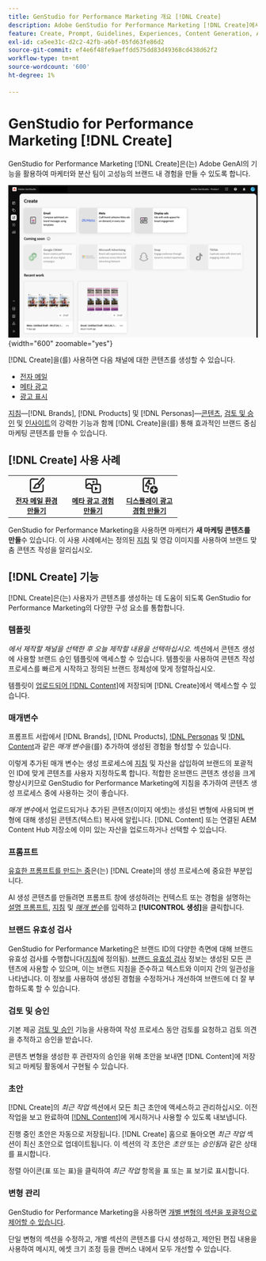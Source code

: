 ```yaml
---
title: GenStudio for Performance Marketing 개요 [!DNL Create]
description: Adobe GenStudio for Performance Marketing [!DNL Create]에서 생성 AI를 사용하여 고성능의 브랜드 내 콘텐츠를 빠르게 생성합니다.
feature: Create, Prompt, Guidelines, Experiences, Content Generation, Approval
exl-id: ca5ee31c-d2c2-42fb-a6bf-05fd63fe86d2
source-git-commit: ef4e6f48fe9aeffdd575dd83d49368cd438d62f2
workflow-type: tm+mt
source-wordcount: '600'
ht-degree: 1%

---
```


# GenStudio for Performance Marketing [!DNL Create]

GenStudio for Performance Marketing [!DNL Create]은(는) Adobe GenAI의 기능을 활용하여 마케터와 분산 팀이 고성능의 브랜드 내 경험을 만들 수 있도록 합니다.

![대시보드 만들기](/help/assets/create.png){width="600" zoomable="yes"}

[!DNL Create]을(를) 사용하면 다음 채널에 대한 콘텐츠를 생성할 수 있습니다.

* [전자 메일](email-experiences.md)
* [메타 광고](meta-experiences.md)
* [광고 표시](display-ad-experiences.md)

[지침](/help/user-guide/guidelines/overview.md)—[!DNL Brands], [!DNL Products] 및 [!DNL Personas]—[콘텐츠](/help/user-guide/content/overview.md), [검토 및 승인](/help/user-guide/approvals/overview.md) 및 [인사이트](/help/user-guide/insights/overview.md)의 강력한 기능과 함께 [!DNL Create]을(를) 통해 효과적인 브랜드 중심 마케팅 콘텐츠를 만들 수 있습니다.

## [!DNL Create] 사용 사례

<table style="table-layout:fixed">
<tr style="border: 0;">
   <td align="center" valign="top" width="100">
      <a href="/help/user-guide/create/create-email-experience.md">
      <img alt="새 콘텐츠 만들기" src="../../assets/icons/icon-create.svg" width="35">
      </a>
      <div>
         <a href="/help/user-guide/create/create-email-experience.md">
         <strong>전자 메일 환경 만들기</strong>
         </a>
      </div>
   </td>
   <td align="center" valign="top" width="100">
      <a href="/help/user-guide/create/create-meta-ad.md">
      <img alt="메타 광고 경험 만들기" src="../../assets/icons/icon-asset.svg" width="35">
      </a>
      <div>
         <a href="/help/user-guide/create/create-meta-ad.md">
         <strong>메타 광고 경험 만들기</strong>
         </a>
      </div>
   </td>
   <td align="center" valign="top" width="100">
      <a href="/help/user-guide/create/create-display-ad.md">
      <img alt="디스플레이 광고 경험 만들기" src="../../assets/icons/icon-addTemplate.svg" width="35">
      </a>
      <div>
         <a href="/help/user-guide/create/create-display-ad.md">
         <strong>디스플레이 광고 경험 만들기</strong>
         </a>
      </div>
   </td>
</tr>
</table>

GenStudio for Performance Marketing을 사용하면 마케터가 **새 마케팅 콘텐츠를 만들**&#x200B;수 있습니다. 이 사용 사례에서는 정의된 [지침](/help/user-guide/guidelines/overview.md) 및 영감 이미지를 사용하여 브랜드 맞춤 콘텐츠 작성을 알리십시오.

## [!DNL Create] 기능

[!DNL Create]은(는) 사용자가 콘텐츠를 생성하는 데 도움이 되도록 GenStudio for Performance Marketing의 다양한 구성 요소를 통합합니다.

### 템플릿

_에서 제작할 채널을 선택한 후 오늘 제작할 내용을 선택하십시오._ 섹션에서 콘텐츠 생성에 사용할 브랜드 승인 템플릿에 액세스할 수 있습니다. 템플릿을 사용하여 콘텐츠 작성 프로세스를 빠르게 시작하고 정의된 브랜드 정체성에 맞게 정렬하십시오.

템플릿이 [업로드되어  [!DNL Content]](/help/user-guide/content/overview.md)에 저장되며 [!DNL Create]에서 액세스할 수 있습니다.

### 매개변수

프롬프트 서랍에서 [!DNL Brands], [!DNL Products], [!DNL Personas](지침) 및 [!DNL Content](자산)과 같은 _매개 변수_&#x200B;을(를) 추가하여 생성된 경험을 형성할 수 있습니다.

이렇게 추가된 매개 변수는 생성 프로세스에 [지침](/help/user-guide/guidelines/overview.md) 및 자산을 삽입하여 브랜드의 포괄적인 ID에 맞게 콘텐츠를 사용자 지정하도록 합니다. 적합한 온브랜드 콘텐츠 생성을 크게 향상시키므로 GenStudio for Performance Marketing에 지침을 추가하여 콘텐츠 생성 프로세스 중에 사용하는 것이 좋습니다.

_매개 변수_&#x200B;에서 업로드되거나 추가된 콘텐츠(이미지 에셋)는 생성된 변형에 사용되며 변형에 대해 생성된 콘텐츠(텍스트) 복사에 알립니다. [!DNL Content] 또는 연결된 AEM Content Hub 저장소에 이미 있는 자산을 업로드하거나 선택할 수 있습니다.

### 프롬프트

[유효한 프롬프트를 만드는 중](/help/user-guide/effective-prompts.md)은(는) [!DNL Create]의 생성 프로세스에 중요한 부분입니다.

AI 생성 콘텐츠를 만들려면 프롬프트 창에 생성하려는 컨텍스트 또는 경험을 설명하는 [설명 프롬프트](/help/user-guide/effective-prompts.md), [지침](/help/user-guide/guidelines/overview.md) 및 [_매개 변수_](#parameters)&#x200B;를 입력하고 **[!UICONTROL 생성]**&#x200B;을 클릭합니다.

### 브랜드 유효성 검사

GenStudio for Performance Marketing은 브랜드 ID의 다양한 측면에 대해 브랜드 유효성 검사를 수행합니다([지침](/help/user-guide/guidelines/overview.md)에 정의됨). [브랜드 유효성 검사](/help/user-guide/guidelines/brand-validation.md) 정보는 생성된 모든 콘텐츠에 사용할 수 있으며, 이는 브랜드 지침을 준수하고 텍스트와 이미지 간의 일관성을 나타냅니다. 이 정보를 사용하여 생성된 경험을 수정하거나 개선하여 브랜드에 더 잘 부합하도록 할 수 있습니다.

### 검토 및 승인

기본 제공 [검토 및 승인](/help/user-guide/approvals/overview.md) 기능을 사용하여 작성 프로세스 동안 검토를 요청하고 검토 의견을 추적하고 승인을 받습니다.

콘텐츠 변형을 생성한 후 관련자의 승인을 위해 초안을 보내면 [!DNL Content]에 저장되고 마케팅 활동에서 구현될 수 있습니다.

### 초안

[!DNL Create]의 _최근 작업_ 섹션에서 모든 최근 초안에 액세스하고 관리하십시오. 이전 작업을 보고 완료하여 [[!DNL Content]](/help/user-guide/content/overview.md)에 게시하거나 사용할 수 있도록 내보냅니다.

진행 중인 초안은 자동으로 저장됩니다. [!DNL Create] 홈으로 돌아오면 _최근 작업_ 섹션이 최신 초안으로 업데이트됩니다. 이 섹션의 각 초안은 _초안_ 또는 _승인됨_&#x200B;과 같은 상태를 표시합니다.

정렬 아이콘(표 또는 표)을 클릭하여 _최근 작업_ 항목을 표 또는 표 보기로 표시합니다.

### 변형 관리

GenStudio for Performance Marketing을 사용하면 [개별 변형의 섹션을 포괄적으로 제어할 수 있습니다](/help/user-guide/create/manage-variants.md).

단일 변형의 섹션을 수정하고, 개별 섹션의 콘텐츠를 다시 생성하고, 제안된 편집 내용을 사용하여 메시지, 에셋 크기 조정 등을 캔버스 내에서 모두 개선할 수 있습니다.
